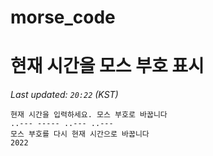 # morse_code
# 현재 시간을 모스 부호 표시
<!-- MORSE_TIME_START -->
_Last updated: `20:22` (KST)_

```
현재 시간을 입력하세요. 모스 부호로 바꿉니다
..--- ----- ..--- ..---
모스 부호를 다시 현재 시간으로 바꿉니다
2022
```
<!-- MORSE_TIME_END -->
